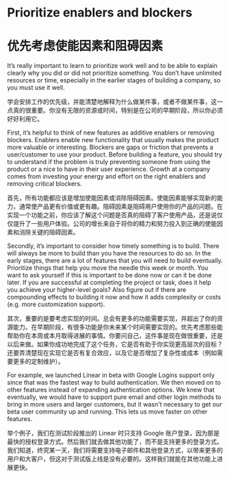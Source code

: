 # Prioritize enablers and blockers 

# 优先考虑使能因素和阻碍因素

It’s really important to learn to prioritize work well and to be able to explain clearly why you did or did not prioritize something. You don’t have unlimited resources or time, especially in the earlier stages of building a company, so you must use it well.

学会安排工作的优先级，并能清楚地解释为什么做某件事，或者不做某件事，这一点真的很重要。你没有无限的资源或时间，特别是在公司的早期阶段，所以你必须好好利用它。

First, it’s helpful to think of new features as additive enablers or removing blockers. Enablers enable new functionality that usually makes the product more valuable or interesting. Blockers are gaps or friction that prevents a user/customer to use your product. Before building a feature, you should try to understand if the problem is truly preventing someone from using the product or a nice to have in their user experience. Growth at a company comes from investing your energy and effort on the right enablers and removing critical blockers.

首先，所有功能都应该是增加使能因素或消除阻碍因素。使能因素能够实现新的能力，通常使产品更有价值或更有趣。阻碍因素是阻碍用户使用你的产品的问题。在实现一个功能之前，你应该了解这个问题是否真的阻碍了客户使用产品，还是说仅仅提升了一些用户体验。公司的增长来自于将你的精力和努力投入到正确的使能因素和消除关键的阻碍因素。

Secondly, it’s important to consider how timely something is to build. There will always be more to build than you have the resources to do so. In the early stages, there are a lot of features that you will need to build eventually. Prioritize things that help you move the needle this week or month. You want to ask yourself if this is important to be done now or can it be done later. If you are successful at completing the project or task, does it help you achieve your higher-level goals? Also figure out if there are compounding effects to building it now and how it adds complexity or costs (e.g. more customization support).

其次，重要的是要考虑实现的时间。总会有更多的功能需要实现，并超出了你的资源能力。在早期阶段，有很多功能是你未来某个时间需要实现的。优先考虑那些能帮助你在本周或本月取得进展的事情。你要问自己，这件事是现在做很重要，还是以后来做。如果你成功地完成了这个任务，它是否有助于你实现更高层次的目标？还要弄清楚现在实现它是否有复合效应，以及它是否增加了复杂性或成本（例如需要更多的定制维护）。

For example, we launched Linear in beta with Google Logins support only since that was the fastest way to build authentication. We then moved on to other features instead of expanding authentication options. We knew that eventually, we would have to support pure email and other login methods to bring in more users and larger customers, but it wasn't necessary to get our beta user community up and running. This lets us move faster on other features.

举个例子，我们在测试阶段推出的 Linear 时只支持 Google 账户登录，因为那是最快的授权登录方式。然后我们就去做其他功能了，而不是支持更多的登录方式。我们知道，终究某一天，我们将需要支持电子邮件和其他登录方式，以带来更多的用户和大客户，但这对于测试版上线是没有必要的。这样我们就能在其他功能上进展更快。

